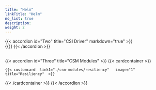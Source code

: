```yaml
---
title: "Helm"
linkTitle: "Helm"
no_list: true
description:
weight: 2
---
```

{{< accordion id="Two" title="CSI Driver" markdown="true" >}}  
{{<include  file="content/docs/getting-started/upgrade/helm/driver/unity.md" >}}
{{< /accordion >}}

<br>
{{< accordion id="Three" title="CSM Modules"  >}}   
{{< cardcontainer >}}


    {{< customcard  link1="./csm-modules/resiliency"   image="1" title="Resiliency"  >}}

{{< /cardcontainer >}}
{{< /accordion >}}


